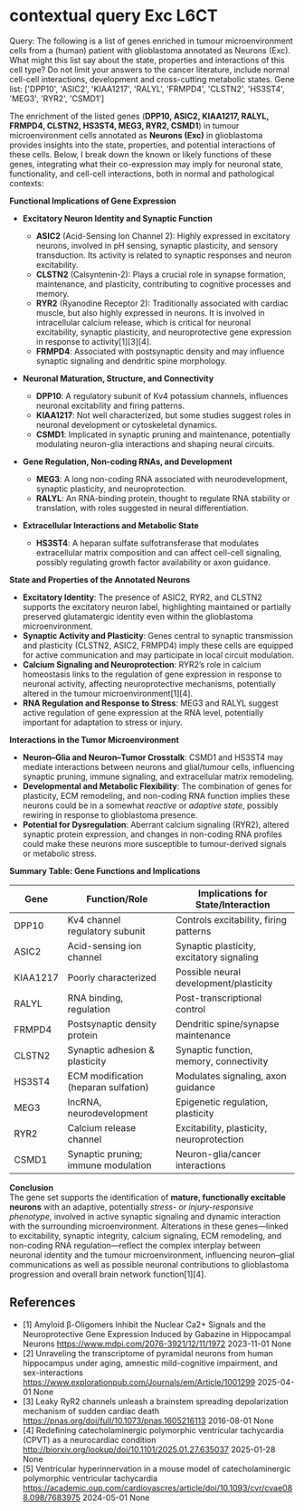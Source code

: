 # contextual query Exc L6CT

Query: The following is a list of genes enriched in tumour microenvironment cells from a (human) patient with glioblastoma  annotated as Neurons (Exc).  What might this list say about the state, properties and interactions of this cell type?  Do not limit your answers to the cancer literature,  include normal cell-cell interactions, development and cross-cutting metabolic states.  Gene list: ['DPP10', 'ASIC2', 'KIAA1217', 'RALYL', 'FRMPD4', 'CLSTN2', 'HS3ST4', 'MEG3', 'RYR2', 'CSMD1']

The enrichment of the listed genes (**DPP10, ASIC2, KIAA1217, RALYL, FRMPD4, CLSTN2, HS3ST4, MEG3, RYR2, CSMD1**) in tumour microenvironment cells annotated as **Neurons (Exc)** in glioblastoma provides insights into the state, properties, and potential interactions of these cells. Below, I break down the known or likely functions of these genes, integrating what their co-expression may imply for neuronal state, functionality, and cell-cell interactions, both in normal and pathological contexts:

**Functional Implications of Gene Expression**

- **Excitatory Neuron Identity and Synaptic Function**
  - **ASIC2** (Acid-Sensing Ion Channel 2): Highly expressed in excitatory neurons, involved in pH sensing, synaptic plasticity, and sensory transduction. Its activity is related to synaptic responses and neuron excitability.
  - **CLSTN2** (Calsyntenin-2): Plays a crucial role in synapse formation, maintenance, and plasticity, contributing to cognitive processes and memory.
  - **RYR2** (Ryanodine Receptor 2): Traditionally associated with cardiac muscle, but also highly expressed in neurons. It is involved in intracellular calcium release, which is critical for neuronal excitability, synaptic plasticity, and neuroprotective gene expression in response to activity[1][3][4].
  - **FRMPD4**: Associated with postsynaptic density and may influence synaptic signaling and dendritic spine morphology.

- **Neuronal Maturation, Structure, and Connectivity**
  - **DPP10**: A regulatory subunit of Kv4 potassium channels, influences neuronal excitability and firing patterns.
  - **KIAA1217**: Not well characterized, but some studies suggest roles in neuronal development or cytoskeletal dynamics.
  - **CSMD1**: Implicated in synaptic pruning and maintenance, potentially modulating neuron-glia interactions and shaping neural circuits.

- **Gene Regulation, Non-coding RNAs, and Development**
  - **MEG3**: A long non-coding RNA associated with neurodevelopment, synaptic plasticity, and neuroprotection.
  - **RALYL**: An RNA-binding protein, thought to regulate RNA stability or translation, with roles suggested in neural differentiation.

- **Extracellular Interactions and Metabolic State**
  - **HS3ST4**: A heparan sulfate sulfotransferase that modulates extracellular matrix composition and can affect cell-cell signaling, possibly regulating growth factor availability or axon guidance.

**State and Properties of the Annotated Neurons**

- **Excitatory Identity**: The presence of ASIC2, RYR2, and CLSTN2 supports the excitatory neuron label, highlighting maintained or partially preserved glutamatergic identity even within the glioblastoma microenvironment.
- **Synaptic Activity and Plasticity**: Genes central to synaptic transmission and plasticity (CLSTN2, ASIC2, FRMPD4) imply these cells are equipped for active communication and may participate in local circuit modulation.
- **Calcium Signaling and Neuroprotection**: RYR2’s role in calcium homeostasis links to the regulation of gene expression in response to neuronal activity, affecting neuroprotective mechanisms, potentially altered in the tumour microenvironment[1][4].
- **RNA Regulation and Response to Stress**: MEG3 and RALYL suggest active regulation of gene expression at the RNA level, potentially important for adaptation to stress or injury.

**Interactions in the Tumor Microenvironment**

- **Neuron–Glia and Neuron–Tumor Crosstalk**: CSMD1 and HS3ST4 may mediate interactions between neurons and glial/tumour cells, influencing synaptic pruning, immune signaling, and extracellular matrix remodeling.
- **Developmental and Metabolic Flexibility**: The combination of genes for plasticity, ECM remodeling, and non-coding RNA function implies these neurons could be in a somewhat *reactive* or *adaptive state*, possibly rewiring in response to glioblastoma presence.
- **Potential for Dysregulation**: Aberrant calcium signaling (RYR2), altered synaptic protein expression, and changes in non-coding RNA profiles could make these neurons more susceptible to tumour-derived signals or metabolic stress.

**Summary Table: Gene Functions and Implications**

| Gene     | Function/Role                           | Implications for State/Interaction         |
|----------|-----------------------------------------|--------------------------------------------|
| DPP10    | Kv4 channel regulatory subunit          | Controls excitability, firing patterns     |
| ASIC2    | Acid-sensing ion channel                | Synaptic plasticity, excitatory signaling  |
| KIAA1217 | Poorly characterized                    | Possible neural development/plasticity     |
| RALYL    | RNA binding, regulation                 | Post-transcriptional control               |
| FRMPD4   | Postsynaptic density protein            | Dendritic spine/synapse maintenance        |
| CLSTN2   | Synaptic adhesion & plasticity          | Synaptic function, memory, connectivity    |
| HS3ST4   | ECM modification (heparan sulfation)    | Modulates signaling, axon guidance         |
| MEG3     | lncRNA, neurodevelopment                | Epigenetic regulation, plasticity          |
| RYR2     | Calcium release channel                 | Excitability, plasticity, neuroprotection  |
| CSMD1    | Synaptic pruning; immune modulation     | Neuron-glia/cancer interactions            |

**Conclusion**  
The gene set supports the identification of **mature, functionally excitable neurons** with an adaptive, potentially *stress- or injury-responsive phenotype*, involved in active synaptic signaling and dynamic interaction with the surrounding microenvironment. Alterations in these genes—linked to excitability, synaptic integrity, calcium signaling, ECM remodeling, and non-coding RNA regulation—reflect the complex interplay between neuronal identity and the tumour microenvironment, influencing neuron–glial communications as well as possible neuronal contributions to glioblastoma progression and overall brain network function[1][4].



## References

- [1] Amyloid β-Oligomers Inhibit the Nuclear Ca2+ Signals and the Neuroprotective Gene Expression Induced by Gabazine in Hippocampal Neurons https://www.mdpi.com/2076-3921/12/11/1972 2023-11-01 None
- [2] Unraveling the transcriptome of pyramidal neurons from human hippocampus under aging, amnestic mild-cognitive impairment, and sex-interactions https://www.explorationpub.com/Journals/em/Article/1001299 2025-04-01 None
- [3] Leaky RyR2 channels unleash a brainstem spreading depolarization mechanism of sudden cardiac death https://pnas.org/doi/full/10.1073/pnas.1605216113 2016-08-01 None
- [4] Redefining catecholaminergic polymorphic ventricular tachycardia (CPVT) as a neurocardiac condition http://biorxiv.org/lookup/doi/10.1101/2025.01.27.635037 2025-01-28 None
- [5] Ventricular hyperinnervation in a mouse model of catecholaminergic polymorphic ventricular tachycardia https://academic.oup.com/cardiovascres/article/doi/10.1093/cvr/cvae088.098/7683975 2024-05-01 None